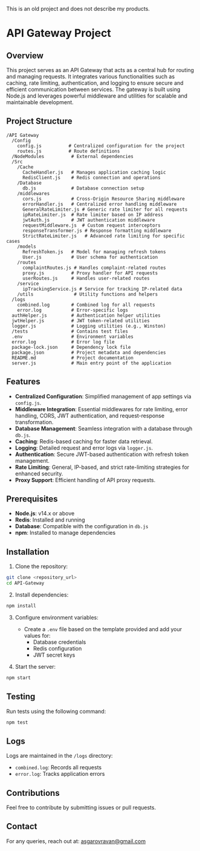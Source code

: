 This is an old project and does not describe my products.

# API Gateway Project

## Overview
This project serves as an API Gateway that acts as a central hub for routing and managing requests. It integrates various functionalities such as caching, rate limiting, authentication, and logging to ensure secure and efficient communication between services. The gateway is built using Node.js and leverages powerful middleware and utilities for scalable and maintainable development.

## Project Structure
```
/API Gateway
  /Config
    config.js          # Centralized configuration for the project
    routes.js          # Route definitions
  /NodeModules          # External dependencies
  /Src
    /Cache
      CacheHandler.js   # Manages application caching logic
      RedisClient.js    # Redis connection and operations
    /Database
      db.js             # Database connection setup
    /middlewares
      cors.js           # Cross-Origin Resource Sharing middleware
      errorHandler.js   # Centralized error handling middleware
      GeneralRateLimiter.js # Generic rate limiter for all requests
      ipRateLimiter.js  # Rate limiter based on IP address
      jwtAuth.js        # JWT authentication middleware
      requestMiddleware.js  # Custom request interceptors
      responseTransformer.js # Response formatting middleware
      StrictRateLimiter.js   # Advanced rate limiting for specific cases
    /models
      RefreshToken.js   # Model for managing refresh tokens
      User.js           # User schema for authentication
    /routes
      complaintRoutes.js # Handles complaint-related routes
      proxy.js          # Proxy handler for API requests
      userRoutes.js     # Handles user-related routes
    /service
      ipTrackingService.js # Service for tracking IP-related data
    /utils               # Utility functions and helpers
  /logs
    combined.log        # Combined log for all requests
    error.log           # Error-specific logs
  authHelper.js         # Authentication helper utilities
  jwtHelper.js          # JWT token-related utilities
  logger.js             # Logging utilities (e.g., Winston)
  /tests                # Contains test files
  .env                  # Environment variables
  error.log             # Error log file
  package-lock.json     # Dependency lock file
  package.json          # Project metadata and dependencies
  README.md             # Project documentation
  server.js             # Main entry point of the application
```

## Features
- **Centralized Configuration**: Simplified management of app settings via `config.js`.
- **Middleware Integration**: Essential middlewares for rate limiting, error handling, CORS, JWT authentication, and request-response transformation.
- **Database Management**: Seamless integration with a database through `db.js`.
- **Caching**: Redis-based caching for faster data retrieval.
- **Logging**: Detailed request and error logs via `logger.js`.
- **Authentication**: Secure JWT-based authentication with refresh token management.
- **Rate Limiting**: General, IP-based, and strict rate-limiting strategies for enhanced security.
- **Proxy Support**: Efficient handling of API proxy requests.

## Prerequisites
- **Node.js**: v14.x or above
- **Redis**: Installed and running
- **Database**: Compatible with the configuration in `db.js`
- **npm**: Installed to manage dependencies

## Installation
1. Clone the repository:
```bash
git clone <repository_url>
cd API-Gateway
```

2. Install dependencies:
```bash
npm install
```

3. Configure environment variables:
   - Create a `.env` file based on the template provided and add your values for:
     - Database credentials
     - Redis configuration
     - JWT secret keys

4. Start the server:
```bash
npm start
```

## Testing
Run tests using the following command:
```bash
npm test
```

## Logs
Logs are maintained in the `/logs` directory:
- `combined.log`: Records all requests
- `error.log`: Tracks application errors

## Contributions
Feel free to contribute by submitting issues or pull requests.

## Contact
For any queries, reach out at: [asgarovravan@gmail.com](mailto:asgarovravan@gmail.com)
